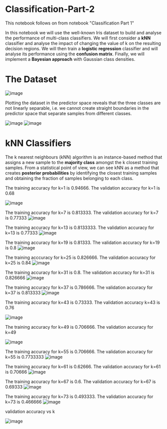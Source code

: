 # Classification-Part-2

This notebook follows on from notebook "Classification Part 1"

In this notebook we will use the well-known Iris dataset to build and analyse the performance of multi-class classifiers. We will first consider a **kNN** classifier and analyse the impact of changing the value of k on the resulting decision regions. We will then train a **logistic regression** classifier and will analyse its performance using the **confusion matrix**. Finally, we will implement a **Bayesian approach** with Gaussian class densities.

# The Dataset

![image](https://user-images.githubusercontent.com/96924468/170327947-7da9fdce-51fc-4cd8-bdfe-110dc11d3f45.png)

Plotting the dataset in the predictor space reveals that the three classes are not linearly separable, i.e. we cannot create straight boundaries in the predictor space that separate samples from different classes.

![image](https://user-images.githubusercontent.com/96924468/170328101-44fa29dd-9b26-45f4-9e7c-b4c943046f0a.png)
![image](https://user-images.githubusercontent.com/96924468/170328120-a4f51db2-d52f-4a97-977d-cbdbfbf8300a.png)

# kNN Classifiers

The k nearest neighbours (kNN) algorithm is an instance-based method that assigns a new sample to the **majority class** amongst the k closest training samples. From a statistical point of view, we can see kNN as a method that creates **posterior probabilities** by identifying the closest training samples and obtaining the fraction of samples belonging to each class.

The training accuracy for k=1 is 0.94666.
The validation accuracy for k=1 is 0.68

![image](https://user-images.githubusercontent.com/96924468/170328970-5c0d86aa-b58a-48b7-93bf-455a8fe0642f.png)

The training accuracy for k=7 is 0.813333.
The validation accuracy for k=7 is 0.77333
![image](https://user-images.githubusercontent.com/96924468/170329175-38f66a98-ce97-43d3-bb30-3314d628706c.png)

The training accuracy for k=13 is 0.8133333.
The validation accuracy for k=13 is 0.77333
![image](https://user-images.githubusercontent.com/96924468/170329693-0e42044f-c28b-4d2a-94c9-444ade3d0113.png)

The training accuracy for k=19 is 0.81333.
The validation accuracy for k=19 is 0.8
![image](https://user-images.githubusercontent.com/96924468/170329905-36452fab-ad57-45b1-a01a-c1ba35a6b0d4.png)

The training acccuracy for k=25 is 0.826666.
The validation accuracy for k=25 is 0.84
![image](https://user-images.githubusercontent.com/96924468/170330459-156815cb-fbd0-4311-aa50-5a52bd39afe6.png)

The training accuracy for k=31 is 0.8.
The validation accuracy for k=31 is 0.826666
![image](https://user-images.githubusercontent.com/96924468/170330661-a050740d-edb8-432e-8d32-fea4532aca12.png)

The training accuracy for k=37 is 0.786666.
The validation accuracy for k=37 is 0.813333
![image](https://user-images.githubusercontent.com/96924468/170330836-732e4537-a637-4048-a1a9-4e2c96d489c4.png)

The training accuracy for k=43 is 0.73333.
The validation accuracy k=43 is 0.76

![image](https://user-images.githubusercontent.com/96924468/170331020-9188da23-ac3e-474f-874d-71d6eec14470.png)

The training accuracy for k=49 is 0.706666.
The validation accuracy for k=49 

![image](https://user-images.githubusercontent.com/96924468/170331215-be09d5ef-0f79-49d7-ab50-1b2dd0f5fec5.png)

The training accuracy for k=55 is 0.706666.
The validation accuracy for k=55 is 0.7733333
![image](https://user-images.githubusercontent.com/96924468/170331398-caa807b9-fb3e-4c23-9cfc-d4d75225ec79.png)

The training accuracy for k=61 is 0.62666.
The validation accuracy for k=61 is 0.70666
![image](https://user-images.githubusercontent.com/96924468/170331564-718abce4-8c18-480a-915b-6cd9cfae9624.png)

The training accuracy for k=67 is 0.6.
The validation accuracy for k=67 is 0.69333
![image](https://user-images.githubusercontent.com/96924468/170331852-82e45694-282a-459c-b95f-e573b5f76195.png)

The training accuracy for k=73 is 0.493333.
The validation accuracy for k=73 is 0.466666
![image](https://user-images.githubusercontent.com/96924468/170332129-b16bc406-43e0-442b-9646-31444f9c5235.png)

validation accuracy vs k

![image](https://user-images.githubusercontent.com/96924468/170332432-a9b0dd91-ae80-476e-89b3-9b36fe29071c.png)






